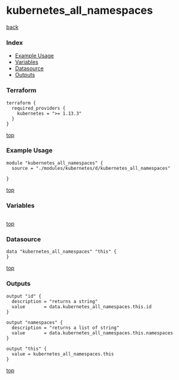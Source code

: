 # kubernetes_all_namespaces

[back](../kubernetes.md)

### Index

- [Example Usage](#example-usage)
- [Variables](#variables)
- [Datasource](#datasource)
- [Outputs](#outputs)

### Terraform

```hcl
terraform {
  required_providers {
    kubernetes = ">= 1.13.3"
  }
}
```

[top](#index)

### Example Usage

```hcl
module "kubernetes_all_namespaces" {
  source = "./modules/kubernetes/d/kubernetes_all_namespaces"

}
```

[top](#index)

### Variables

```hcl
```

[top](#index)

### Datasource

```hcl
data "kubernetes_all_namespaces" "this" {
}
```

[top](#index)

### Outputs

```hcl
output "id" {
  description = "returns a string"
  value       = data.kubernetes_all_namespaces.this.id
}

output "namespaces" {
  description = "returns a list of string"
  value       = data.kubernetes_all_namespaces.this.namespaces
}

output "this" {
  value = kubernetes_all_namespaces.this
}
```

[top](#index)